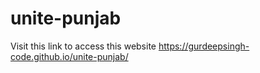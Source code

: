 # unite-punjab

Visit this link to access this website
https://gurdeepsingh-code.github.io/unite-punjab/
